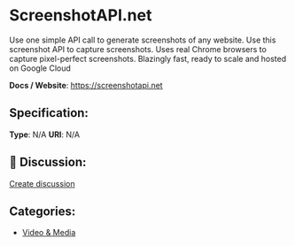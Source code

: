 # ScreenshotAPI.net


Use one simple API call to generate screenshots of any website. Use this screenshot API to capture screenshots.  Uses real Chrome browsers to capture pixel-perfect screenshots.  Blazingly fast, ready to scale and hosted on Google Cloud

**Docs / Website**: https://screenshotapi.net

## Specification:
**Type**:  N/A 
**URI**:  N/A 

## 💬 Discussion:
[Create discussion](link)

## Categories:
- [Video & Media](https://github.com/apis-list/apis-list#video-and-media)





